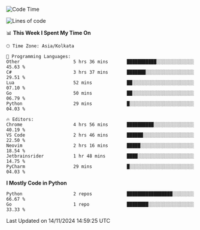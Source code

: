 <!--START_SECTION:waka-->
![Code Time](http://img.shields.io/badge/Code%20Time-391%20hrs%2050%20mins-blue)

![Lines of code](https://img.shields.io/badge/From%20Hello%20World%20I%27ve%20Written-387%20lines%20of%20code-blue)

📊 **This Week I Spent My Time On** 

```text
🕑︎ Time Zone: Asia/Kolkata

💬 Programming Languages: 
Other                    5 hrs 36 mins       ███████████░░░░░░░░░░░░░░   45.63 % 
C#                       3 hrs 37 mins       ███████░░░░░░░░░░░░░░░░░░   29.51 % 
Lua                      52 mins             ██░░░░░░░░░░░░░░░░░░░░░░░   07.10 % 
Go                       50 mins             ██░░░░░░░░░░░░░░░░░░░░░░░   06.79 % 
Python                   29 mins             █░░░░░░░░░░░░░░░░░░░░░░░░   04.03 % 

🔥 Editors: 
Chrome                   4 hrs 56 mins       ██████████░░░░░░░░░░░░░░░   40.19 % 
VS Code                  2 hrs 46 mins       ██████░░░░░░░░░░░░░░░░░░░   22.50 % 
Neovim                   2 hrs 16 mins       █████░░░░░░░░░░░░░░░░░░░░   18.54 % 
Jetbrainsrider           1 hr 48 mins        ████░░░░░░░░░░░░░░░░░░░░░   14.75 % 
PyCharm                  29 mins             █░░░░░░░░░░░░░░░░░░░░░░░░   04.03 % 
```

**I Mostly Code in Python** 

```text
Python                   2 repos             █████████████████░░░░░░░░   66.67 % 
Go                       1 repo              ████████░░░░░░░░░░░░░░░░░   33.33 % 
```




 Last Updated on 14/11/2024 14:59:25 UTC
<!--END_SECTION:waka-->
